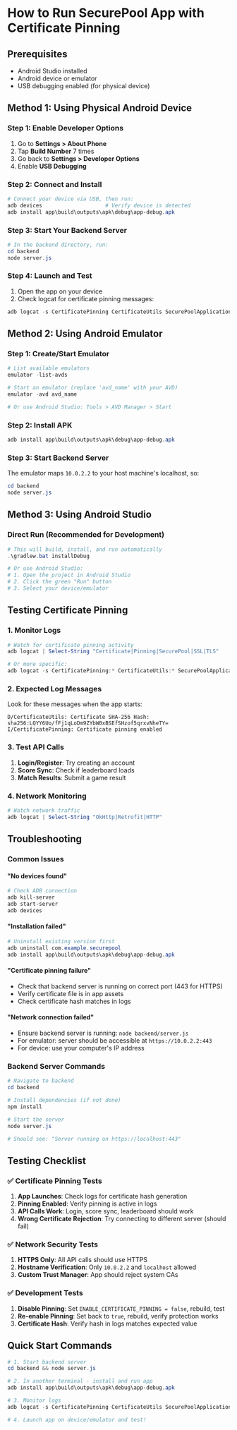 # How to Run SecurePool App with Certificate Pinning

## Prerequisites
- Android Studio installed
- Android device or emulator
- USB debugging enabled (for physical device)

## Method 1: Using Physical Android Device

### Step 1: Enable Developer Options
1. Go to **Settings > About Phone**
2. Tap **Build Number** 7 times
3. Go back to **Settings > Developer Options**
4. Enable **USB Debugging**

### Step 2: Connect and Install
```powershell
# Connect your device via USB, then run:
adb devices                    # Verify device is detected
adb install app\build\outputs\apk\debug\app-debug.apk
```

### Step 3: Start Your Backend Server
```powershell
# In the backend directory, run:
cd backend
node server.js
```

### Step 4: Launch and Test
1. Open the app on your device
2. Check logcat for certificate pinning messages:
```powershell
adb logcat -s CertificatePinning CertificateUtils SecurePoolApplication
```

## Method 2: Using Android Emulator

### Step 1: Create/Start Emulator
```powershell
# List available emulators
emulator -list-avds

# Start an emulator (replace 'avd_name' with your AVD)
emulator -avd avd_name

# Or use Android Studio: Tools > AVD Manager > Start
```

### Step 2: Install APK
```powershell
adb install app\build\outputs\apk\debug\app-debug.apk
```

### Step 3: Start Backend Server
The emulator maps `10.0.2.2` to your host machine's localhost, so:
```powershell
cd backend
node server.js
```

## Method 3: Using Android Studio

### Direct Run (Recommended for Development)
```powershell
# This will build, install, and run automatically
.\gradlew.bat installDebug

# Or use Android Studio:
# 1. Open the project in Android Studio
# 2. Click the green "Run" button
# 3. Select your device/emulator
```

## Testing Certificate Pinning

### 1. Monitor Logs
```powershell
# Watch for certificate pinning activity
adb logcat | Select-String "Certificate|Pinning|SecurePool|SSL|TLS"

# Or more specific:
adb logcat -s CertificatePinning:* CertificateUtils:* SecurePoolApplication:*
```

### 2. Expected Log Messages
Look for these messages when the app starts:
```
D/CertificateUtils: Certificate SHA-256 Hash: sha256:LQYY6Uo/fFj1qLoDm9ZYbW0xBSEfSHzof5qrxvNheTY=
I/CertificatePinning: Certificate pinning enabled
```

### 3. Test API Calls
1. **Login/Register**: Try creating an account
2. **Score Sync**: Check if leaderboard loads
3. **Match Results**: Submit a game result

### 4. Network Monitoring
```powershell
# Watch network traffic
adb logcat | Select-String "OkHttp|Retrofit|HTTP"
```

## Troubleshooting

### Common Issues

#### "No devices found"
```powershell
# Check ADB connection
adb kill-server
adb start-server
adb devices
```

#### "Installation failed"
```powershell
# Uninstall existing version first
adb uninstall com.example.securepool
adb install app\build\outputs\apk\debug\app-debug.apk
```

#### "Certificate pinning failure"
- Check that backend server is running on correct port (443 for HTTPS)
- Verify certificate file is in app assets
- Check certificate hash matches in logs

#### "Network connection failed"
- Ensure backend server is running: `node backend/server.js`
- For emulator: server should be accessible at `https://10.0.2.2:443`
- For device: use your computer's IP address

### Backend Server Commands
```powershell
# Navigate to backend
cd backend

# Install dependencies (if not done)
npm install

# Start the server
node server.js

# Should see: "Server running on https://localhost:443"
```

## Testing Checklist

### ✅ Certificate Pinning Tests
1. **App Launches**: Check logs for certificate hash generation
2. **Pinning Enabled**: Verify pinning is active in logs  
3. **API Calls Work**: Login, score sync, leaderboard should work
4. **Wrong Certificate Rejection**: Try connecting to different server (should fail)

### ✅ Network Security Tests
1. **HTTPS Only**: All API calls should use HTTPS
2. **Hostname Verification**: Only `10.0.2.2` and `localhost` allowed
3. **Custom Trust Manager**: App should reject system CAs

### ✅ Development Tests
1. **Disable Pinning**: Set `ENABLE_CERTIFICATE_PINNING = false`, rebuild, test
2. **Re-enable Pinning**: Set back to `true`, rebuild, verify protection works
3. **Certificate Hash**: Verify hash in logs matches expected value

## Quick Start Commands
```powershell
# 1. Start backend server
cd backend && node server.js

# 2. In another terminal - install and run app
adb install app\build\outputs\apk\debug\app-debug.apk

# 3. Monitor logs
adb logcat -s CertificatePinning CertificateUtils SecurePoolApplication

# 4. Launch app on device/emulator and test!
```
